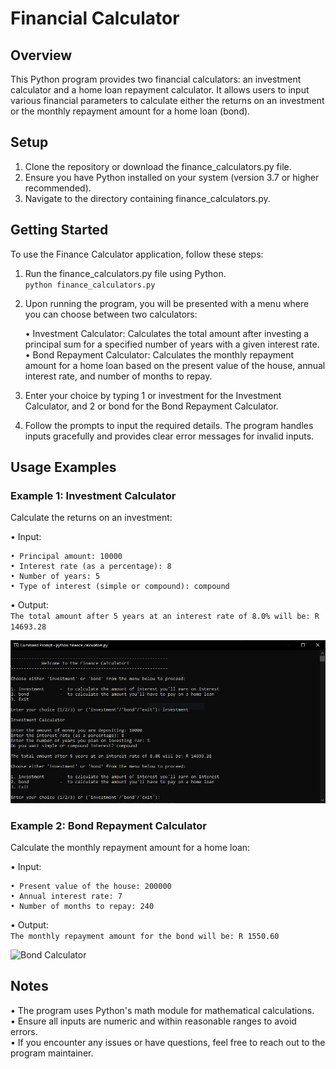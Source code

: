 # Financial Calculator
 
 ## Overview
 This Python program provides two financial calculators: an investment calculator and a home loan repayment calculator. It allows users to input various financial parameters to calculate either the returns on an investment or the monthly repayment amount for a home loan (bond).

 ## Setup
 1. Clone the repository or download the finance_calculators.py file.
 2. Ensure you have Python installed on your system (version 3.7 or higher recommended).
 3. Navigate to the directory containing finance_calculators.py.
   
 ## Getting Started
 To use the Finance Calculator application, follow these steps:

 1. Run the finance_calculators.py file using Python.  
      ```python finance_calculators.py```
 2. Upon running the program, you will be presented with a menu where you can choose between two calculators:

    • Investment Calculator: Calculates the total amount after investing a principal sum for a specified number of years with a given interest rate.  
    • Bond Repayment Calculator: Calculates the monthly repayment amount for a home loan based on the present value of the house, annual interest rate, and number of months to repay.
 3. Enter your choice by typing 1 or investment for the Investment Calculator, and 2 or bond for the Bond Repayment Calculator.
 4. Follow the prompts to input the required details. The program handles inputs gracefully and provides clear error messages for invalid inputs.

 ## Usage Examples
 ### Example 1: Investment Calculator
 Calculate the returns on an investment:  

  • Input:

    • Principal amount: 10000
    • Interest rate (as a percentage): 8
    • Number of years: 5
    • Type of interest (simple or compound): compound 

 • Output:  
    ```The total amount after 5 years at an interest rate of 8.0% will be: R 14693.28```

![Investment Calculator](screenshots/Capture.JPG)

 ### Example 2: Bond Repayment Calculator
 Calculate the monthly repayment amount for a home loan:

 • Input:

    • Present value of the house: 200000
    • Annual interest rate: 7
    • Number of months to repay: 240

• Output:  
  ```The monthly repayment amount for the bond will be: R 1550.60```

![Bond Calculator](screenshots/Capture2.JPG)

## Notes
• The program uses Python's math module for mathematical calculations.  
• Ensure all inputs are numeric and within reasonable ranges to avoid errors.  
• If you encounter any issues or have questions, feel free to reach out to the program maintainer.
